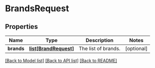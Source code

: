 # BrandsRequest

## Properties
Name | Type | Description | Notes
------------ | ------------- | ------------- | -------------
**brands** | [**list[BrandRequest]**](BrandRequest.md) | The list of brands. | [optional] 

[[Back to Model list]](../README.md#documentation-for-models) [[Back to API list]](../README.md#documentation-for-api-endpoints) [[Back to README]](../README.md)


